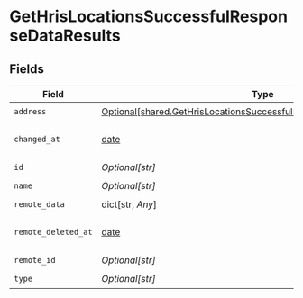 # GetHrisLocationsSuccessfulResponseDataResults


## Fields

| Field                                                                                                                                                    | Type                                                                                                                                                     | Required                                                                                                                                                 | Description                                                                                                                                              |
| -------------------------------------------------------------------------------------------------------------------------------------------------------- | -------------------------------------------------------------------------------------------------------------------------------------------------------- | -------------------------------------------------------------------------------------------------------------------------------------------------------- | -------------------------------------------------------------------------------------------------------------------------------------------------------- |
| `address`                                                                                                                                                | [Optional[shared.GetHrisLocationsSuccessfulResponseDataResultsAddress]](undefined/models/shared/gethrislocationssuccessfulresponsedataresultsaddress.md) | :heavy_check_mark:                                                                                                                                       | N/A                                                                                                                                                      |
| `changed_at`                                                                                                                                             | [date](https://docs.python.org/3/library/datetime.html#date-objects)                                                                                     | :heavy_check_mark:                                                                                                                                       | YYYY-MM-DDTHH:mm:ss.sssZ<br/><br/>[](https://developer.mozilla.org/en-US/docs/Web/JavaScript/Reference/Global_Objects/Date/toISOString)                  |
| `id`                                                                                                                                                     | *Optional[str]*                                                                                                                                          | :heavy_check_mark:                                                                                                                                       | N/A                                                                                                                                                      |
| `name`                                                                                                                                                   | *Optional[str]*                                                                                                                                          | :heavy_check_mark:                                                                                                                                       | N/A                                                                                                                                                      |
| `remote_data`                                                                                                                                            | dict[str, *Any*]                                                                                                                                         | :heavy_check_mark:                                                                                                                                       | N/A                                                                                                                                                      |
| `remote_deleted_at`                                                                                                                                      | [date](https://docs.python.org/3/library/datetime.html#date-objects)                                                                                     | :heavy_check_mark:                                                                                                                                       | YYYY-MM-DDTHH:mm:ss.sssZ<br/><br/>[](https://developer.mozilla.org/en-US/docs/Web/JavaScript/Reference/Global_Objects/Date/toISOString)                  |
| `remote_id`                                                                                                                                              | *Optional[str]*                                                                                                                                          | :heavy_check_mark:                                                                                                                                       | N/A                                                                                                                                                      |
| `type`                                                                                                                                                   | *Optional[str]*                                                                                                                                          | :heavy_check_mark:                                                                                                                                       | N/A                                                                                                                                                      |